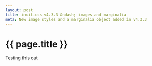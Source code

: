 ```yaml
---
layout: post
title: inuit.css v4.3.3 &ndash; images and marginalia
meta: New image styles and a marginalia object added in v4.3.3
---
```


# {{ page.title }}

Testing this out